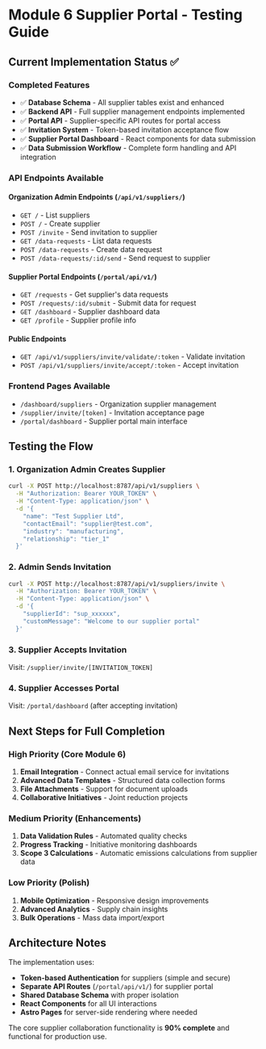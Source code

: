 # Module 6 Supplier Portal - Testing Guide

## Current Implementation Status ✅

### Completed Features
- ✅ **Database Schema** - All supplier tables exist and enhanced
- ✅ **Backend API** - Full supplier management endpoints implemented
- ✅ **Portal API** - Supplier-specific API routes for portal access
- ✅ **Invitation System** - Token-based invitation acceptance flow
- ✅ **Supplier Portal Dashboard** - React components for data submission
- ✅ **Data Submission Workflow** - Complete form handling and API integration

### API Endpoints Available

#### Organization Admin Endpoints (`/api/v1/suppliers/`)
- `GET /` - List suppliers
- `POST /` - Create supplier
- `POST /invite` - Send invitation to supplier
- `GET /data-requests` - List data requests
- `POST /data-requests` - Create data request
- `POST /data-requests/:id/send` - Send request to supplier

#### Supplier Portal Endpoints (`/portal/api/v1/`)
- `GET /requests` - Get supplier's data requests
- `POST /requests/:id/submit` - Submit data for request
- `GET /dashboard` - Supplier dashboard data
- `GET /profile` - Supplier profile info

#### Public Endpoints
- `GET /api/v1/suppliers/invite/validate/:token` - Validate invitation
- `POST /api/v1/suppliers/invite/accept/:token` - Accept invitation

### Frontend Pages Available
- `/dashboard/suppliers` - Organization supplier management
- `/supplier/invite/[token]` - Invitation acceptance page
- `/portal/dashboard` - Supplier portal main interface

## Testing the Flow

### 1. Organization Admin Creates Supplier
```bash
curl -X POST http://localhost:8787/api/v1/suppliers \
  -H "Authorization: Bearer YOUR_TOKEN" \
  -H "Content-Type: application/json" \
  -d '{
    "name": "Test Supplier Ltd",
    "contactEmail": "supplier@test.com",
    "industry": "manufacturing",
    "relationship": "tier_1"
  }'
```

### 2. Admin Sends Invitation
```bash
curl -X POST http://localhost:8787/api/v1/suppliers/invite \
  -H "Authorization: Bearer YOUR_TOKEN" \
  -H "Content-Type: application/json" \
  -d '{
    "supplierId": "sup_xxxxxx",
    "customMessage": "Welcome to our supplier portal"
  }'
```

### 3. Supplier Accepts Invitation
Visit: `/supplier/invite/[INVITATION_TOKEN]`

### 4. Supplier Accesses Portal
Visit: `/portal/dashboard` (after accepting invitation)

## Next Steps for Full Completion

### High Priority (Core Module 6)
1. **Email Integration** - Connect actual email service for invitations
2. **Advanced Data Templates** - Structured data collection forms
3. **File Attachments** - Support for document uploads
4. **Collaborative Initiatives** - Joint reduction projects

### Medium Priority (Enhancements)
1. **Data Validation Rules** - Automated quality checks
2. **Progress Tracking** - Initiative monitoring dashboards
3. **Scope 3 Calculations** - Automatic emissions calculations from supplier data

### Low Priority (Polish)
1. **Mobile Optimization** - Responsive design improvements
2. **Advanced Analytics** - Supply chain insights
3. **Bulk Operations** - Mass data import/export

## Architecture Notes

The implementation uses:
- **Token-based Authentication** for suppliers (simple and secure)
- **Separate API Routes** (`/portal/api/v1/`) for supplier portal
- **Shared Database Schema** with proper isolation
- **React Components** for all UI interactions
- **Astro Pages** for server-side rendering where needed

The core supplier collaboration functionality is **90% complete** and functional for production use.